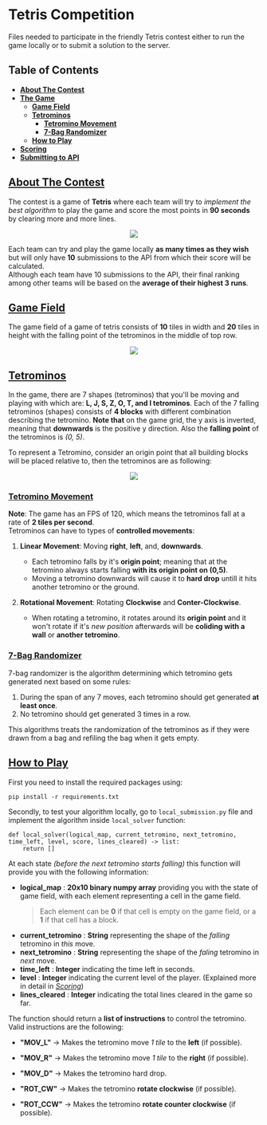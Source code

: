 # __Tetris Competition__
Files needed to participate in the friendly Tetris contest either to run the game locally or to submit a solution to the server.
## __Table of Contents__
* __[About The Contest](#about-the-contest)__
* __[The Game](#the-game)__
  - __[Game Field](#game-field)__
  - __[Tetrominos](#tetrominos)__
    + __[Tetromino Movement](#tetromino-movement)__
    + __[7-Bag Randomizer](#7-bag-randomizer)__
  - __[How to Play](#how-to-play)__
* __[Scoring](#scoring)__
* __[Submitting to API](#submitting-to-api)__
## __[About The Contest](#about-the-contest)__
The contest is a game of **Tetris** where each team will try to *implement the best algorithm* to play the game and score the most points in **90 seconds** by clearing more and more lines.

<p align=center> <img src="https://user-images.githubusercontent.com/77892920/236681580-946a45b8-54d2-49a9-80f6-5d39b1529ad3.png"> </p>

Each team can try and play the game locally **as many times as they wish** but will only have **10** submissions to the API from which their score will be calculated.<br>
Although each team have 10 submissions to the API, their final ranking among other teams will be based on the **average of their highest 3 runs**.
## __[Game Field](#game-field)__
The game field of a game of tetris consists of **10** tiles in width and **20** tiles in height with the falling point of the tetrominos in the middle of top row.

<p align= "center"><img src = "https://user-images.githubusercontent.com/77892920/236684174-62a63fc2-083f-490f-83ca-b54bb7a2165c.png"></p>

## __[Tetrominos](#tetrominos)__
In the game, there are 7 shapes (tetrominos) that you'll be moving and playing with which are: **L, J, S, Z, O, T, and I tetrominos**. Each of the 7 falling tetrominos (shapes) consists of **4 blocks** with different combination describing the tetromino.
**Note that** on the game grid, the y axis is inverted, meaning that **downwards** is the positive y direction. Also the **falling point** of the tetrominos is *(0, 5)*. 

To represent a Tetromino, consider an origin point that all building blocks will be placed relative to, then the tetrominos are as following:<br>
<p align= "center"><img src = "https://user-images.githubusercontent.com/77892920/236688970-261ba5e1-1379-4c1b-8eeb-bf927352c423.png"> </p>

### __[Tetromino Movement](#tetromino-movement)__
**Note**: The game has an FPS of 120, which means the tetrominos fall at a rate of **2 tiles per second**.<br>
Tetrominos can have to types of **controlled movements**:<br>
1. **Linear Movement**: Moving **right**, **left**, and, **downwards**. <br>

    * Each tetromino falls by it's **origin point**; meaning that at the tetromino always starts falling **with its origin point on (0,5)**.
    * Moving a tetromino downwards will cause it to **hard drop** untill it hits another tetromino or the ground.
2. **Rotational Movement**: Rotating **Clockwise** and **Conter-Clockwise**. <br>

    * When rotating a tetromino, it rotates around its **origin point** and it won't rotate if it's *new position* afterwards will be **coliding with a wall** or **another tetromino**.
    
### __[7-Bag Randomizer](#7-bag-randomizer)__
7-bag randomizer is the algorithm determining which tetromino gets generated next based on some rules:<br>
  
  1. During the span of any 7 moves, each tetromino should get generated **at least once**.
  2. No tetromino should get generated 3 times in a row.<br>
  
This algorithms treats the randomization of the tetrominos as if they were drawn from a bag and refiling the bag when it gets empty.

## __[How to Play](#how-to-play)__
First you need to install the required packages using:
```Python3
pip install -r requirements.txt
```
Secondly, to test your algorithm locally, go to `local_submission.py` file and implement the algorithm inside `local_solver` function:
```Python3
def local_solver(logical_map, current_tetromino, next_tetromino, time_left, level, score, lines_cleared) -> list:
    return []
```
At each state *(before the next tetromino starts falling)* this function will provide you with the following information:

  * **logical_map** : **20x10 binary numpy array** providing you with the state of game field, with each element representing a cell in the game field. <br>
    > Each element can be **0** if that cell is empty on the game field, or a **1** if that cell has a block.
  * **current_tetromino** : **String** representing the shape of the *falling* tetromino in *this* move.
  * **next_tetromino** : **String** representing the shape of the *faling* tetromino in *next* move.
  * **time_left** : **Integer** indicating the time left in seconds.
  * **level** : **Integer** indicating the current level of the player. (Explained more in detail in *[Scoring](#scoring)*)
  * **lines_cleared** : **Integer** indicating the total lines cleared in the game so far.
  
The function should return a **list of instructions** to control the tetromino. Valid instructions are the following:
  - **"MOV_L"** → Makes the tetromino move *1 tile* to the **left** (if possible).
  - **"MOV_R"** → Makes the tetromino move *1 tile* to the **right** (if possible).
  - **"MOV_D"** → Makes the tetromino hard drop.
  
  - **"ROT_CW"** → Makes the tetromino **rotate clockwise** (if possible).
  - **"ROT_CCW"** → Makes the tetromino **rotate counter clockwise** (if possible).
